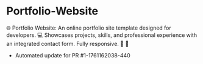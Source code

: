 # Portfolio-Website
🌐 Portfolio Website: An online portfolio site template designed for developers. 💻 Showcases projects, skills, and professional experience with an integrated contact form. Fully responsive. 📝 🌟


- Automated update for PR #1-1761162038-440